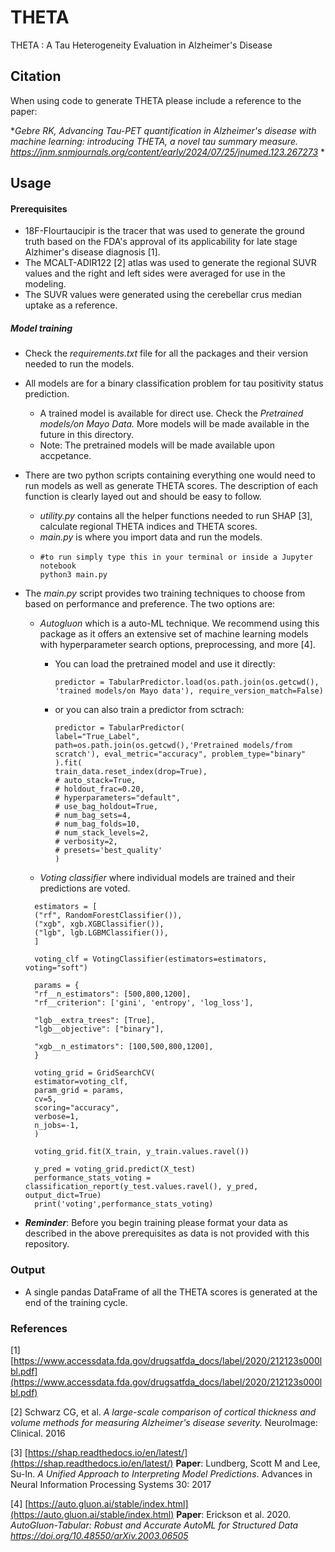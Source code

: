 # THETA

 THETA : A Tau Heterogeneity Evaluation in Alzheimer's Disease

## Citation

When using code to generate THETA please include a reference to the paper:

*_Gebre RK, Advancing Tau-PET quantification in Alzheimer's disease with machine learning: introducing THETA, a novel tau summary measure. https://jnm.snmjournals.org/content/early/2024/07/25/jnumed.123.267273_ *

## Usage

#### Prerequisites

- 18F-Flourtaucipir is the tracer that was used to generate the ground truth based on the FDA's approval of its applicability for late stage Alzhimer's disease diagnosis [1].
- The MCALT-ADIR122 [2] atlas was used to generate the regional SUVR values and the right and left sides were averaged for use in the modeling.
- The SUVR values were generated using the cerebellar crus median uptake as a reference.

##### Model training

- Check the *requirements.txt* file for all the packages and their version needed to run the models.
- All models are for a binary classification problem for tau positivity status prediction.

  - A trained model is available for direct use. Check the *Pretrained models/on Mayo Data.* More models will be made available in the future in this directory.
  - Note: The pretrained models will be made available upon accpetance.
- There are two python scripts containing everything one would need to run models as well as generate THETA scores. The description of each function is clearly layed out and should be easy to follow.

  - *utility.py* contains all the helper functions needed to run SHAP [3], calculate regional THETA indices and THETA scores.
  - *main.py* is where you import data and run the models.
  - ```
    #to run simply type this in your terminal or inside a Jupyter notebook
    python3 main.py
    ```

* The *main.py* script provides two training techniques to choose from based on performance and preference. The two options are:

  - *Autogluon* which is a auto-ML technique. We recommend using this package as it offers an extensive set of machine learning models with hyperparameter search options, preprocessing, and more [4].

    - You can load the pretrained model and use it directly:
      ```
      predictor = TabularPredictor.load(os.path.join(os.getcwd(), 'trained models/on Mayo data'), require_version_match=False)
      ```
    - or you can also train a predictor from sctrach:
      ```
      predictor = TabularPredictor(
      label="True_Label", path=os.path.join(os.getcwd(),'Pretrained models/from scratch'), eval_metric="accuracy", problem_type="binary"
      ).fit(
      train_data.reset_index(drop=True),
      # auto_stack=True,
      # holdout_frac=0.20,
      # hyperparameters="default",
      # use_bag_holdout=True,
      # num_bag_sets=4,
      # num_bag_folds=10,
      # num_stack_levels=2,
      # verbosity=2,
      # presets='best_quality'
      )
      ```
  - *Voting classifier* where individual models are trained and their predictions are voted.

  ```
    estimators = [
    ("rf", RandomForestClassifier()),
    ("xgb", xgb.XGBClassifier()),
    ("lgb", lgb.LGBMClassifier()),
    ]

    voting_clf = VotingClassifier(estimators=estimators, voting="soft")

    params = {
    "rf__n_estimators": [500,800,1200],
    "rf__criterion": ['gini', 'entropy', 'log_loss'],

    "lgb__extra_trees": [True],
    "lgb__objective": ["binary"],

    "xgb__n_estimators": [100,500,800,1200],
    }

    voting_grid = GridSearchCV(
    estimator=voting_clf,
    param_grid = params,
    cv=5,
    scoring="accuracy",
    verbose=1,
    n_jobs=-1,
    )

    voting_grid.fit(X_train, y_train.values.ravel())

    y_pred = voting_grid.predict(X_test)
    performance_stats_voting = classification_report(y_test.values.ravel(), y_pred, output_dict=True)
    print('voting',performance_stats_voting)
  ```

- ***Reminder***: Before you begin training please format your data as described in the above prerequisites as data is not provided with this repository.

### Output

- A single pandas DataFrame of all the THETA scores is generated at the end of the training cycle.

### References

[1] [https://www.accessdata.fda.gov/drugsatfda_docs/label/2020/212123s000lbl.pdf](https://www.accessdata.fda.gov/drugsatfda_docs/label/2020/212123s000lbl.pdf)

[2] Schwarz CG, et al. *A large-scale comparison of cortical thickness and volume methods for measuring Alzheimer's disease severity.* NeuroImage: Clinical. 2016

[3] [https://shap.readthedocs.io/en/latest/](https://shap.readthedocs.io/en/latest/) **Paper**: Lundberg, Scott M and Lee, Su-In. *A Unified Approach to Interpreting Model Predictions*. Advances in Neural Information Processing Systems 30: 2017

[4] [https://auto.gluon.ai/stable/index.html](https://auto.gluon.ai/stable/index.html) **Paper**: Erickson et al. 2020. *AutoGluon-Tabular: Robust and Accurate AutoML for Structured Data https://doi.org/10.48550/arXiv.2003.06505*
